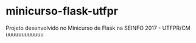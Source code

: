 # minicurso-flask-utfpr
Projeto desenvolvido no Minicurso de Flask na SEINFO 2017 - UTFPR/CM
uuuuuuuuuuuu
